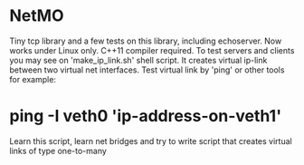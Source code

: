 # NetMO

Tiny tcp library and a few tests on this library, including echoserver.
Now works under Linux only. 
C++11 compiler required.
To test servers and clients you may see on 'make_ip_link.sh' shell script.
It creates virtual ip-link between two virtual net interfaces.
Test virtual link by 'ping' or other tools for example:

# ping -I veth0 'ip-address-on-veth1' 

Learn this script, learn net bridges and try to write script that creates virtual links of type one-to-many
